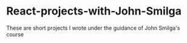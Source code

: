 # React-projects-with-John-Smilga
These are short projects I wrote under the guidance of John Smilga's course

